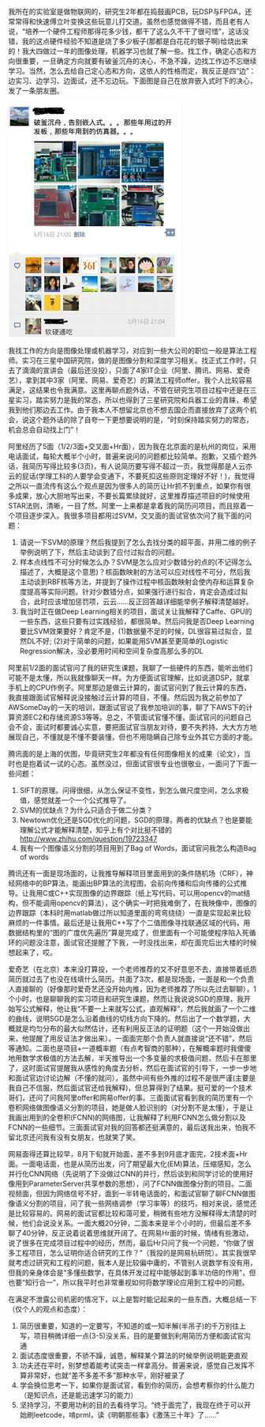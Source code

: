 <!---title:侃侃自己的IT面试经历-->
<!---keywords:写作-->
<!---date:2015-10-07-->

我所在的实验室是做物联网的，研究生2年都在捣鼓画PCB，玩DSP与FPGA，还常常得和快速傅立叶变换这些玩意儿打交道。虽然也感觉做得不错，而且老有人说，“培养一个硬件工程师那得花多少钱，都干了这么久不干了很可惜”，这话没错，我的这点硬件经验不知道是烧了多少板子(那都是白花花的银子啊)给烧出来的！我大四做过一年的图像处理，机器学习也就了解一些。找工作，确定心态和方向很重要，一旦确定方向就要有破釜沉舟的决心，不急不躁，边找工作边不忘继续学习。当然，怎么去给自己定心态和方向，这依人的性格而定，我反正是四“边”：边实习、边学习、边面试，还不忘边玩。下面图是自己在放弃嵌入式时下的决心，发了一条朋友圈。

![](../images/侃侃自己的IT面试经历/放弃嵌入式.png)

我找工作的方向是图像处理或机器学习，对应到一些大公司的职位一般是算法工程师。实习在三星中国研究院，做的是图像分割和深度学习相关。找正式工作时，只去了滴滴的宣讲会（最后还没投），只面了4家IT企业（阿里、腾讯、网易、爱奇艺），拿到其中3家（阿里、网易、爱奇艺）的算法工程师offer。我个人比较容易满足，这结果也令我满意。这里再聊点题外话，不管在研究生项目过程中还是在三星实习，踏实努力是我的常态，所以也得到了三星研究院和兵器工业的青睐，希望我到他们那边去工作。由于我本人不想留北京也不想去国企而直接放弃了这两个机会，说这个题外话的除了自夸一下更想要说明的是，“时刻保持踏实努力的常态，机会总会自动找上门”！

阿里经历了5面（1/2/3面+交叉面+Hr面），因为我在北京面的是杭州的岗位，采用电话面试，每轮大概半个小时，普遍来说问的问题都比较简单。抱歉，又插个题外话，我简历写得比较多(3页)，有人说简历要写得不超过一页，我觉得那是人云亦云的屁话(学理工科的人要学会变通下，不要死扣这些原则定理好不好！)，我觉得之所以一直流传有这么个观点是因为很多人的简历让Hr抓不到重点，如果你有很多成果，放心大胆地写出来，不要长篇累牍就好，这里推荐描述项目的时候使用STAR法则，清晰，一目了然。阿里一上来都是拿着我的简历问项目，而且抠着一个项目逐步深入。我很多项目都用过SVM，交叉面的面试官依次问了我下面的问题：

1. 请说一下SVM的原理？然后我提到了怎么去找分类的超平面，并用二维的例子举例说明了下，然后主动谈到了应付过拟合的问题。
2. 样本点线性不可分时候怎么办？SVM是怎么应对少数错分的点的(不记得怎么描述了，大概是这个意思)？核函数映射的方法可以应对线性不可分，然后我主动谈到RBF核等方法，并提到了操作过程中核函数映射会使内存和运算复杂度提高等实际问题。针对少数错分点，如果强行进行拟合，肯定会造成过拟合，此时应该增加惩罚项，云云……反正回答越详细能举例子解释清楚越好。
3. 我当时正在做Deep Learning相关的项目，面试关让我解释了Caffe、GPU的一些东西，这些只要有过实践经验，都很简单。然后问我是否Deep Learning要比SVM效果要好？肯定不是，(1)数据量不足的时候，DL很容易过拟合，显然DL不好; (2)对于简单的问题，如果能用SVM甚至更简单的Logistic Regression解决，没必要用时间和空间复杂度高那么多的DL

阿里前1/2面的面试官问了我的研究生课题，我聊了一些硬件的东西，能听出他们可能不是太懂，所以我就像聊天一样。为方便面试官理解，比如说道DSP，就拿手机上的CPU作例子。阿里那边是做云计算的，面试官问到了我云计算的东西，我直接跟面试官解释说没接触过云计算的项目，不懂。然后因为我之前参加了AWSomeDay的一天的培训，跟面试官说了我参加培训的事，聊了下AWS下的计算资源EC2和存储资源S3等等。总之，不管面试官懂不懂，面试官问的问题自己会不会，面试时都要诚心实意，要把面试官当朋友对待，要不失矜持、大大方方地展现自己，不懂就是不懂不要装懂，但也不用隐瞒自己除专业外其它方面的才能。

腾讯面的是上海的优图，毕竟研究生2年都没有任何图像相关的成果（论文），当时也是抱着试一试的心态。虽然没过，但面试官很专业也很敬业，一面问了下面一些问题：

1. SIFT的原理。问得很细，从怎么保证不变性，到怎么做尺度空间，怎么求极值，感觉就差一个一个公式推导了。
2. SVM的优缺点？为什么只适合于做二分类？
3. Newtown优化还是SGD优化的问题，SGD的原理，两者的优缺点？也是要能理解公式才能解释清楚，知乎上有个对比挺不错的 <http://www.zhihu.com/question/19723347>
4. 我有一个图像语义分割的项目用到了Bag of Words，面试官问我怎么构造Bag of words

腾讯还有一面是现场面的，让我推导解释项目里面用到的条件随机场（CRF），神经网络中的BP算法，能画出BP算法的流程图，会前向传播和后向传播的公式推导。让我用C或C++实现图像的边界跟踪（纸上写代码，可以用opencv的mat结构，但不能调用opencv的算法），这个确实一时把我难倒了，在我映像中，图像的边界跟踪（本科时用matlab做过所以知道里面的弯弯绕绕）一直是实现起来比较麻烦的一件事情。最后还是让我用C++写了个二值图像寻找联通区域的代码，用数据结构里的“图的广度优先遍历”算是完成了，但里面有一个可能使程序陷入死循环的问题没注意，面试官还提醒了下我，一时没找出来，却在面完后出大楼的时候想起来了，哎。

爱奇艺（在北京）本来没打算投，一个老师推荐的又不好意思不去，直接带着纸质简历就过去了也没在线填什么简历。共面了3次，都是现场面，一面是和一个负责人直接聊的（好像那时爱奇艺还没开始内推，因为老师推荐了所以先过去聊聊），1个小时，也是聊聊我的实习项目和研究生课题，然而让我说说SGD的原理，我开始写公式解释，他让我“不要一上来就写公式，直观解释”，然后我就画了一个二维的曲线，说明SGD是怎么沿着曲线的切线方向下降的。然后出了一个数学题，大概就是均匀分布的最大似然估计，还有利用反正法的证明题（这个一开始没做出来，他提醒了用反证法才做出来）。一面面完那个负责人就直接说“还不错”，然后等通知。二面也是项目+一道概率题（有点考智商的那种），在解概率题时我傻傻地用数学求极值的方法去解，半天推导出一个多变量的求极值问题，然后卡在那里了，这时面试官提醒我从感性的角度去分析，然后在面试官的引导下，一步一步地和面试官边讨论边解（不懂的就问），虽然中间有些外推的过程不是很严谨(主要是我自己不信服，然后面试官还给我解释)，但总算得到了结果。挺可爱的一个技术哥们，还问了问我阿里offer和网易offer的事。三面面试官看到我的简历里有一个卷积网络做图像语义分割的项目，她是做人脸识别的（对分割不是太懂），于是让我画出用到的全卷积(FCNN)的网络图，让我解释了利用FCNN怎么做分割以及FCNN的一些细节。三面面试官对我的回答都还挺满意的，最后送我出来，怕我不留北京还问我有没有女朋友，也就笑了笑。

网易面得还算比较早，8月下旬就开始面，差不多到9月底才面完，2技术面+Hr面。一面电话面，也是从简历出发，问了期望最大化(EM)算法，压缩感知，怎么并行化CNN网络（先说明了下没做过CNN的并行，然后谈到和同学讨论的使用好像用到ParameterServer共享参数的思想），问了FCNN做图像分割的项目。二面视频面，但因为网络信号不好，面到一半转电话面的，和面试官聊了聊FCNN做图像语义分割的项目，问了我一些网络调参（学习率等）的技巧，相对来说，感觉还是比较容易的。网易的面试官都比较和蔼可爱，稍微有些地方没解释得太清楚的时候，他们会说没关系。一面大概20分钟，二面本来是半个小时的，但最后差不多聊了40分钟，反正说着说着思维就开阔了。在网易Hr面的时候，情绪有些激动，说了很多在完成项目过程中的经历，然而，最后Hr只问了我一个问题，“你做了很多工程项目，怎么证明你适合研究的工作？”（我投的是网易杭研院）。其实我很早就考虑过研究和工程的问题，我本人是比较偏中庸的，不管别人说数学有没有用，但我的亲身体会是“多懂些数学，在具体开发过程中能够起到事半功倍的作用”，但也要“知行合一”，所以我平时也非常重视如何将数学理论应用到工程中的问题。

在满足不泄露公司机密的情况下，以上是暂时能记起来的一些东西，大概总结一下（仅个人的观点和态度）：

1. 简历很重要，知道的一定要写，不知道的或一知半解(半吊子)的千万别往上写，项目稍微详细一点(3-5)没关系，目的是要做到利用简历方便和面试官沟通
2. 面试态度很重要，不骄不躁，诚恳，解释某个算法的时候举例说明能更直观
3. 功夫还在平时，别梦想着能考试突击一样拿高分。普遍来说，感觉自己发挥不算非常好，也就“差不多差不多”那种水平，刚好被录了
4. 学会换位思考一下，如果你是面试官，看到你的简历，会想考察你的什么能力（是知识点，还是能迅速学习的能力）
5. 坚持学习，不要用功利的目的去看待学习。“终于面完了，我现在终于可以开始刷leetcode，啃prml，读《明朝那些事》《激荡三十年》了……”